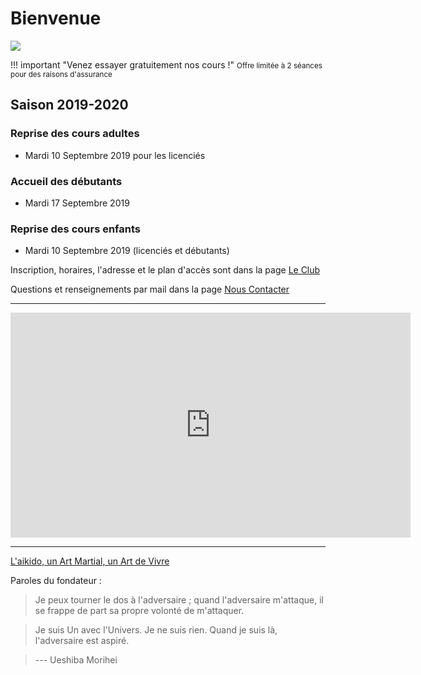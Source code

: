 # Bienvenue



![](/images/LOGO.png)



!!! important "Venez essayer gratuitement nos cours !"
    <small>Offre limitée à 2 séances pour des raisons d'assurance</small>

## Saison 2019-2020

### Reprise des cours adultes

* <i class="fa fa-calendar"></i> Mardi 10 Septembre 2019 pour les licenciés

### Accueil des débutants

* <i class="fa fa-calendar"></i> Mardi 17 Septembre 2019

### Reprise des cours enfants

* <i class="fa fa-calendar"></i> Mardi 10 Septembre 2019 (licenciés et débutants)

Inscription, horaires, l'adresse et le plan d'accès sont dans la page [Le Club](club.md)

Questions et renseignements par mail dans la page [Nous Contacter](contact.md)

---

<iframe allowfullscreen="" frameborder="0" height="360" src="https://www.youtube.com/embed/videoseries?list=PLEWhyEe4wwq-mXSd1m4mDyomChFdc1yEf" width="640"></iframe>

---

[L'aikido, un Art Martial, un Art de Vivre](aikido/introduction.md)

Paroles du fondateur :

> Je peux tourner le dos à l'adversaire ; quand l'adversaire m'attaque, il se frappe de part sa propre volonté de m'attaquer.

> Je suis Un avec l'Univers. Je ne suis rien. Quand je suis là, l'adversaire est aspiré.

> --- Ueshiba Morihei


